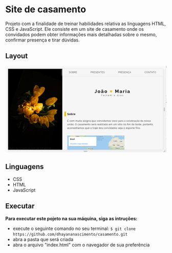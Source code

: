 # Site de casamento
Projeto com a finalidade de treinar habilidades relativa as linguagens HTML, CSS e JavaScript. Ele consiste em um site de casamento onde os convidados podem obter informações mais detalhadas sobre o mesmo, confirmar presença e tirar dúvidas.

## Layout
<img src="./imagens/casamento.gif" alt = "gif">

## Linguagens
* CSS
* HTML
* JavaScript

## Executar
**Para executar este pojeto na sua máquina, siga as intruções:**
* execute o seguinte comando no seu terminal: 
``` $ git clone https://github.com/dhayananascimento/casamento.git ```
* abra a pasta que será  criada
* abra o arquivo "index.html" com o navegador de sua preferência
